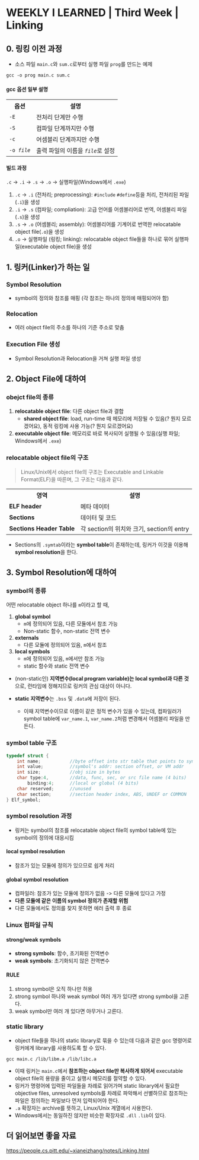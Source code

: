 # WEEKLY I LEARNED | Third Week | Linking

## 0. 링킹 이전 과정

- 소스 파일 `main.c`와 `sum.c`로부터 실행 파일 `prog`를 만드는 예제

```shell
gcc -o prog main.c sum.c
```

#### gcc 옵션 일부 설명

<table>
    <tr>
        <th>옵션</th>
        <th>설명</th>
    </tr>
    <tr>
        <td><code>-E</code></td>
        <td>전처리 단계만 수행</td>
    </tr>
    <tr>
        <td><code>-S</code></td>
        <td>컴파일 단계까지만 수행</td>
    </tr>
    <tr>
        <td><code>-c</code></td>
        <td>어셈블리 단계까지만 수행</td>
    </tr>
    <tr>
        <td><code>-o <em>file</em></code></td>
        <td>출력 파일의 이름을 <code><em>file</em></code>로 설정</td>
    </tr>
</table>

#### 빌드 과정

`.c` -> `.i` -> `.s` -> `.o` -> 실행파일(Windows에서 `.exe`)

1. `.c` -> `.i` (전처리; preprocessing): `#include` `#define`등을 처리, 전처리된 파일(`.i`)을 생성
2. `.i` -> `.s` (컴파일; compliation): 고급 언어를 어셈블리어로 번역, 어셈블리 파일(`.s`)을 생성
3. `.s` -> `.o` (어셈블리; assembly): 어셈블리어를 기계어로 번역한 relocatable object file(`.o`)을 생성
4. `.o` -> 실행파일 (링킹; linking): relocatable object file들을 하나로 묶어 실행파일(executable object file)을 생성

## 1. 링커(Linker)가 하는 일

### Symbol Resolution

- symbol의 정의와 참조를 매핑 (각 참조는 하나의 정의에 매핑되어야 함)

### Relocation

- 여러 object file의 주소를 하나의 기준 주소로 맞춤

### Execution File 생성

- Symbol Resolution과 Relocation을 거쳐 실행 파일 생성

## 2. Object File에 대하여

### obejct file의 종류

1. **relocatable object file**: 다른 object file과 결합
   - **shared object file**: load, run-time 때 메모리에 저장될 수 있음(? 뭔지 모르겠어요), 동적 링킹에 사용 가능(? 뭔지 모르겠어요)
2. **executable object file**: 메모리로 바로 복사되어 실행될 수 있음(실행 파일; Windows에서 `.exe`)

### relocatable object file의 구조

> Linux/Unix에서 object file의 구조는 Executable and Linkable Format(ELF)을 따른며, 그 구조는 다음과 같다.

<table>
    <tr>
        <th>영역</th>
        <th>설명</th>
    </tr>
    <tr>
        <td><strong>ELF header</strong></td>
        <td>메타 데이터</td>
    </tr>
    <tr>
        <td><strong>Sections</strong></td>
        <td>데이터 및 코드</td>
    </tr>
    <tr>
        <td><strong>Sections Header Table</strong></td>
        <td>각 section의 위치와 크기, section의 entry</td>
    </tr>
</table>

- Sections의 `.symtab`이라는 **symbol table**이 존재하는데, 링커가 이것을 이용해 **symbol resolution**을 한다.

## 3. Symbol Resolution에 대하여

### symbol의 종류

어떤 relocatable object 하나를 `m`이라고 할 때,

1. **global symbol**
   - `m`에 정의되어 있음, 다른 모듈에서 참조 가능
   - Non-static 함수, non-static 전역 변수
2. **externals**
   - 다른 모듈에 정의되어 있음, `m`에서 참조
3. **local symbols**
   - `m`에 정의되어 있음, `m`에서만 참조 가능
   - static 함수와 static 전역 변수

- (non-static인) **지역변수(local program variable)는 local symbol과 다른 것**으로, 런타임에 정해지므로 링커의 관심 대상이 아니다.

- **static 지역변수**는 `.bss` 및 `.data`에 저장이 된다.
  - 이때 지역변수이므로 이름이 같은 정적 변수가 있을 수 있는데, 컴파일러가 symbol table에 `var_name.1`, `var_name.2`처럼 변경해서 어셈블리 파일을 만든다.

### symbol table 구조

```cpp
typedef struct {
    int name;           //byte offset into str table that points to symbol name
    int value;          //symbol's addr: section offset, or VM addr
    int size;           //obj size in bytes
    char type:4,        //data, func, sec, or src file name (4 bits)
        binding:4;      //local or global (4 bits)
    char reserved;      //unused
    char section;       //section header index, ABS, UNDEF or COMMON
} Elf_symbol;
```

### symbol resolution 과정

- 링커는 symbol의 참조를 relocatable object file의 symbol table에 있는 symbol의 정의에 대응시킴

#### local symbol resolution

- 참조가 있는 모듈에 정의가 있으므로 쉽게 처리

#### global symbol resolution

- 컴파일러: 참조가 있는 모듈에 정의가 없음 -> 다른 모듈에 있다고 가정
- **다른 모듈에 같은 이름의 symbol 정의가 존재할 위험**
- 다른 모듈에서도 정의를 찾지 못하면 에러 출력 후 종료

### Linux 컴파일 규칙

#### strong/weak symbols

- **strong symbols**: 함수, 초기화된 전역변수
- **weak symbols**: 초기화되지 않은 전역변수

#### RULE

1. strong symbol은 오직 하나만 허용
2. strong symbol 하나와 weak symbol 여러 개가 있다면 strong symbol을 고른다.
3. weak symbol만 여러 개 있다면 아무거나 고른다.

### static library

- object file들을 하나의 static library로 묶을 수 있는데 다음과 같은 gcc 명령어로 링커에게 library를 사용하도록 할 수 있다.

```shell
gcc main.c /lib/libm.a /lib/libc.a
```

- 이때 링커는 `main.c`에서 **참조하는 object file만 복사하게 되어서** executable object file의 용량을 줄이고 실행시 메모리를 절약할 수 있다.
- 링커가 명령어에 입력된 파일들을 차례로 읽어가며 static library에서 필요한 objective files, unresolved symbols를 차례로 파악해서 선별하므로 참조하는 파일은 정의하는 파일보다 먼저 입력되어야 한다.
- `.a` 확장자는 archive를 뜻하고, Linux/Unix 계열에서 사용한다.
- Windows에서는 동일하진 않지만 비슷한 확장자로 `.dll` `.lib`이 있다.

## 더 읽어보면 좋을 자료

https://people.cs.pitt.edu/~xianeizhang/notes/Linking.html
